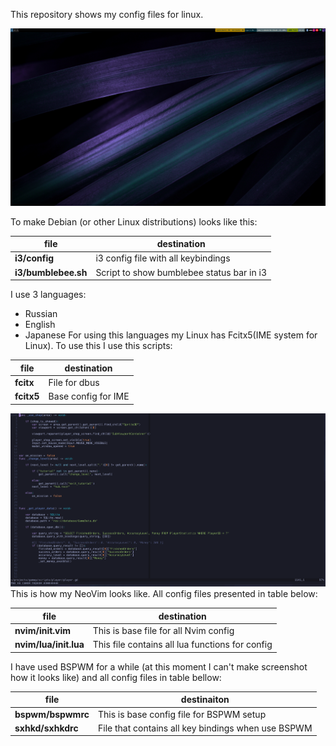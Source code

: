 This repository shows my config files for linux.

![Desktop Screenshot](./images/Desktop.png)

To make Debian (or other Linux distributions) looks like this:

| file                | destination                               |
| ------------------- | ----------------------------------------- |
| **i3/config**       | i3 config file with all keybindings       |
| **i3/bumblebee.sh** | Script to show bumblebee status bar in i3 |

I use 3 languages:
- Russian
- English
- Japanese
For using this languages my Linux has Fcitx5(IME system for Linux). To use this I use this scripts:

| file        | destination         |
| ----------- | ------------------- |
| **fcitx**  | File for dbus       |
| **fcitx5** | Base config for IME |

![Desktop Screenshot](./images/Nvim.png)
This is how my NeoVim looks like. All config files presented in table below:

| file                  | destination                                     |
| --------------------- | ----------------------------------------------- |
| **nvim/init.vim**     | This is base file for all Nvim config           |
| **nvim/lua/init.lua** | This file contains all lua functions for config |

I have used BSPWM for a while (at this moment I can't make screenshot how it looks like) and all config files in table bellow:

| file              | destinaiton                                        |
| ----------------- | -------------------------------------------------- |
| **bspwm/bspwmrc** | This is base config file for BSPWM setup           |
| **sxhkd/sxhkdrc** | File that contains all key bindings when use BSPWM |





